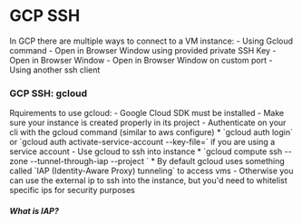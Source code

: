 <h1>GCP SSH</h1>
In GCP there are multiple ways to connect to a VM instance:
- Using Gcloud command
- Open in Browser Window using provided private SSH Key
- Open in Browser Window
- Open in Browser Window on custom port
- Using another ssh client
<h3>GCP SSH: gcloud</h3>
Rquirements to use gcloud:
- Google Cloud SDK must be installed
- Make sure your instance is created properly in its project
- Authenticate on your cli with the gcloud command (similar to aws configure)
  * `gcloud auth login` or `gcloud auth activate-service-account --key-file=<path_to_key_file>` if you are using a service account
- Use gcloud to ssh into instance
  * `gcloud compute ssh --zone <vm_zone> <vm_name> --tunnel-through-iap --project <project_id>`
  * By default gcloud uses something called `IAP (Identity-Aware Proxy) tunneling` to access vms
    - Otherwise you can use the external ip to ssh into the instance, but you'd need to whitelist specific ips for security purposes
<h5>What is IAP?</h5>   
